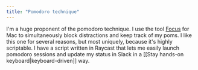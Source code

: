 ```yaml
---
title: "Pomodoro technique"
---
```


I'm a huge proponent of the pomodoro technique. I use the tool [Focus](https://heyfocus.com/) for Mac to simultaneously block distractions and keep track of my poms. I like this one for several reasons, but most uniquely, because it's highly scriptable. I have a script written in Raycast that lets me easily launch pomodoro sessions and update my status in Slack in a [[Stay hands-on keyboard|keyboard-driven]] way.